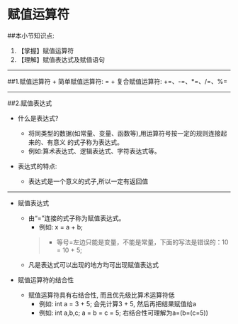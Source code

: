# 赋值运算符
##本小节知识点:
1. 【掌握】赋值运算符
2. 【理解】赋值表达式及赋值语句

---

##1.赋值运算符
    + 简单赋值运算符: =
    + 复合赋值运算符: +=、-=、*=、/=、%=

---

##2.赋值表达式
- 什么是表达式?
    + 将同类型的数据(如常量、变量、函数等),用运算符号按一定的规则连接起来的、有意义 的式子称为表达式。
    + 例如:算术表达式、逻辑表达式、字符表达式等。

- 表达式的特点:
    + 表达式是一个意义的式子,所以一定有返回值
---

- 赋值表达式
    + 由“=”连接的式子称为赋值表达式。
        * 例如: x = a + b;
      > * 等号=左边只能是变量，不能是常量，下面的写法是错误的：10 = 10 + 5;
    + 凡是表达式可以出现的地方均可出现赋值表达式


- 赋值运算符的结合性
    + 赋值运算符具有右结合性, 而且优先级比算术运算符低
        * 例如: int a = 3 + 5; 会先计算3 + 5, 然后再把结果赋值给a
        * 例如: int a,b,c; a = b = c = 5; 右结合性可理解为a=(b=(c=5))
